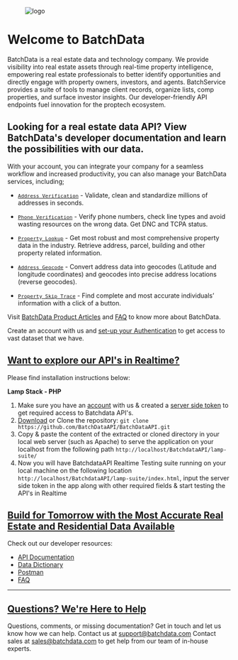 <div class="sl-prose sl-markdown-viewer sl-mx-auto sl-px-24 sl-py-20" style="max-width: 1300px;">
<figure><div class="sl-product-image sl-overflow-x-hidden sl-overflow-y-hidden sl-rounded-xl sl-border-body sl-border-2 hover:sl-shadow sl-cursor-zoom-in sl-transform sl-duration-300 hover:sl-translate-x-2 hover:sl--translate-y-2" style="--shadow-md: -8px 8px 0 0 var(--color-text);"><img src="https://app.batchdata.com/assets/images/full-logo.png" alt="logo" class="sl-image sl-overflow-x-hidden sl-overflow-y-hidden sl-mx-auto sl-bg-canvas-pure sl-border-body"></div>
</figure>

<h1 class="sl-text-5xl sl-leading-tight sl-font-prose sl-font-bold sl-text-heading">Welcome to BatchData</h1>


<div>
  BatchData is a real estate data and technology company. We provide visibility into real estate assets through real-time property intelligence, empowering real estate professionals to better identify opportunities and directly engage with property owners, investors, and agents. BatchService provides a suite of tools to manage client records, organize lists, comp properties, and surface investor insights. Our developer-friendly API endpoints fuel innovation for the proptech ecosystem.
</div>

<div class="sl-elements-article"><div class="sl-prose sl-markdown-viewer sl-elements-article-content">
<h2>Looking for a real estate data API? View BatchData's developer documentation and learn the possibilities with our data.</h2>
<p>With your account, you can integrate your company for a seamless workflow and increased productivity, you can also  manage your BatchData services, including;</p>
<ul>
<li>
<p><a target="_blank" href="https://developer.batchdata.com/docs/batchdata/batchdata-v1/operations/create-a-address-verify"><code class="sl-font-mono sl-font-medium sl-mx-0.5 sl-px-1 sl-py-0.5 sl-bg-code sl-text-on-code sl-rounded sl-border" style="font-size: 0.8125em;">Address Verification</code></a> - Validate, clean and standardize millions of addresses in seconds.</p>
</li>
<li>
<p><a target="_blank" href="https://developer.batchdata.com/docs/batchdata/batchdata-v1/operations/create-a-phone-verification"><code class="sl-font-mono sl-font-medium sl-mx-0.5 sl-px-1 sl-py-0.5 sl-bg-code sl-text-on-code sl-rounded sl-border" style="font-size: 0.8125em;">Phone Verification</code></a> - Verify phone numbers, check line types and avoid wasting resources on the wrong data. Get DNC and TCPA status.</p>
</li>
<li>
<p><a target="_blank" href="https://developer.batchdata.com/docs/batchdata/batchdata-v1/operations/create-a-property-lookup-all-attribute"><code class="sl-font-mono sl-font-medium sl-mx-0.5 sl-px-1 sl-py-0.5 sl-bg-code sl-text-on-code sl-rounded sl-border" style="font-size: 0.8125em;">Property Lookup</code></a> -  Get most robust and most comprehensive property data in the industry. Retrieve address, parcel, building and other property related information.</p>
</li>
<li>
<p><a target="_blank" href="https://developer.batchdata.com/docs/batchdata/batchdata-v1/operations/create-a-address-geocode">
<code class="sl-font-mono sl-font-medium sl-mx-0.5 sl-px-1 sl-py-0.5 sl-bg-code sl-text-on-code sl-rounded sl-border" style="font-size: 0.8125em;">Address Geocode</code></a> - Convert address data into geocodes (Latitude and longitude coordinates) and geocodes into precise address locations (reverse geocodes).</p>
</li>
<li>
<p><a target="_blank" href="https://developer.batchdata.com/docs/batchdata/batchdata-v1/operations/create-a-property-skip-trace"><code class="sl-font-mono sl-font-medium sl-mx-0.5 sl-px-1 sl-py-0.5 sl-bg-code sl-text-on-code sl-rounded sl-border" style="font-size: 0.8125em;">Property Skip Trace</code></a> - Find complete and most accurate individuals’ information with a click of a button.</p>
</li>
</ul>
<p>Visit <a target="_blank" href="https://batchdata.com/product-info" target="_blank" rel="noreferrer">BatchData Product Articles</a> and <a target="_blank" href="https://batchdata.com/faq" target="_blank" rel="noreferrer">FAQ</a> to know more about BatchData.</p>
<p>Create an account with us and <a target="_blank" href="https://developer.batchdata.com/docs/batchdata/set-up-authentication">set-up your Authentication</a> to get access to vast dataset that we have.</p></div></div>


<h2 id="instructions" class="sl-link-heading sl-text-4xl sl-leading-tight sl-font-prose sl-font-bold sl-text-heading"><a href="#instructions" class="sl-link sl-link-heading__link sl-inline-flex sl-items-center sl-text-current">
  <div>Want to explore our API's in Realtime?</div>
  <div class="sl-link-heading__icon sl-text-base sl-ml-4 sl-text-muted"><i role="img" aria-hidden="true" class="sl-icon fal fa-link"></i></div></a></h2>
<p>Please find installation instructions below:</p>

  <strong>Lamp Stack - PHP </strong>

  <ol dir="auto">
    <li>Make sure you have an <a href="https://app.batchdata.com/register">account</a> with us & created a <a href="https://developer.batchdata.com/docs/batchdata/set-up-authentication#server-tokens">server side token</a> to get required access to Batchdata API's.</li>
    <li><a href="https://github.com/BatchDataAPI/BatchDataAPI/archive/refs/heads/main.zip">Download</a> or Clone the repository: <code>git clone https://github.com/BatchDataAPI/BatchDataAPI.git</code></li>
    <li>Copy & paste the content of the extracted or cloned directory in your local web server (such as Apache) to serve the application on your localhost from the following path <code>http://localhost/BatchdataAPI/lamp-suite/</code></li>
    <li>Now you will have BatchdataAPI Realtime Testing suite running on your local machine on the following location <code>http://localhost/BatchdataAPI/lamp-suite/index.html</code>, input the server side token in the app along with other required fields & start testing the API's in Realtime</li>  
    </ol>


<h2 id="build-for-tomorrow-with-the-most-accurate-real-estate-and-residential-data-available" class="sl-link-heading sl-text-4xl sl-leading-tight sl-font-prose sl-font-bold sl-text-heading"><a href="#build-for-tomorrow-with-the-most-accurate-real-estate-and-residential-data-available" class="sl-link sl-link-heading__link sl-inline-flex sl-items-center sl-text-current"><div>Build for Tomorrow with the Most Accurate Real Estate and Residential Data Available</div><div class="sl-link-heading__icon sl-text-base sl-ml-4 sl-text-muted"><i role="img" aria-hidden="true" class="sl-icon fal fa-link"></i></div></a></h2>
<p>Check out our developer resources:</p>
<ul>
<li><a href="https://developer.batchdata.com/docs/batchdata/ZG9jOjk1ODM2MA-getting-started" target="_blank" rel="noreferrer noopener">API Documentation</a></li>
<li><a href="https://developer.batchdata.com/docs/batchdata/ZG9jOjM3NzA5MjQx-data-dictionary" target="_blank" rel="noreferrer noopener">Data Dictionary</a></li>
  <li><a href="https://www.postman.com/batchdata" target="_blank" rel="noreferrer noopener">Postman</a></li>
  
<li><a href="https://batchdata.com/faq" target="_blank" rel="noreferrer noopener">FAQ</a></li>
</ul>
<hr>
<h2 id="questions-were-here-to-help" class="sl-link-heading sl-text-4xl sl-leading-tight sl-font-prose sl-font-bold sl-text-heading"><a href="#questions-were-here-to-help" class="sl-link sl-link-heading__link sl-inline-flex sl-items-center sl-text-current"><div>Questions? We're Here to Help</div><div class="sl-link-heading__icon sl-text-base sl-ml-4 sl-text-muted"><i role="img" aria-hidden="true" class="sl-icon fal fa-link"></i></div></a></h2>
<p>Questions, comments, or missing documentation? Get in touch and let us know how we can help.
Contact us at <a href="mailto:support@batchdata.com" target="_blank" rel="noreferrer noopener">support@batchdata.com</a>
Contact sales at <a href="mailto:sales@batchdata.com" target="_blank" rel="noreferrer noopener">sales@batchdata.com</a> to get help from our team of in-house experts.</p>

</div>
